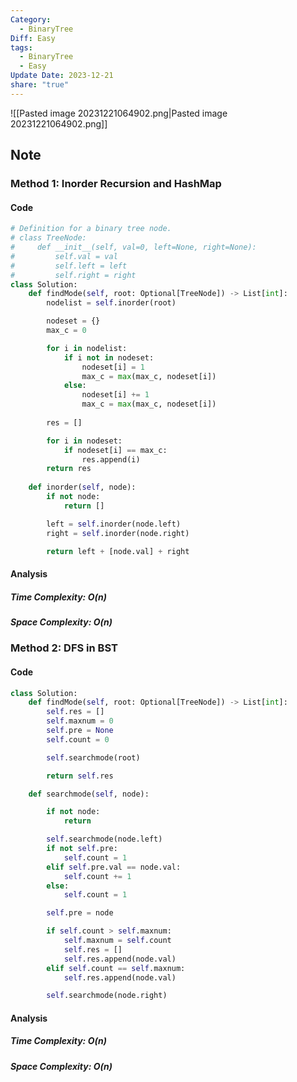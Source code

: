 ```yaml
---
Category:
  - BinaryTree
Diff: Easy
tags:
  - BinaryTree
  - Easy
Update Date: 2023-12-21
share: "true"
---
```


![[Pasted image 20231221064902.png|Pasted image 20231221064902.png]]
## Note

### Method 1: Inorder Recursion and HashMap

#### Code
```python
# Definition for a binary tree node.
# class TreeNode:
#     def __init__(self, val=0, left=None, right=None):
#         self.val = val
#         self.left = left
#         self.right = right
class Solution:
    def findMode(self, root: Optional[TreeNode]) -> List[int]:
        nodelist = self.inorder(root)

        nodeset = {}
        max_c = 0

        for i in nodelist:
            if i not in nodeset:
                nodeset[i] = 1
                max_c = max(max_c, nodeset[i])
            else:
                nodeset[i] += 1
                max_c = max(max_c, nodeset[i])
        
        res = []

        for i in nodeset:
            if nodeset[i] == max_c:
                res.append(i)
        return res
        
    def inorder(self, node):
        if not node:
            return []

        left = self.inorder(node.left)
        right = self.inorder(node.right)

        return left + [node.val] + right
```
#### Analysis
##### Time Complexity: $O(n)$
##### Space Complexity: $O(n)$

### Method 2: DFS in BST

#### Code
```python
class Solution:
    def findMode(self, root: Optional[TreeNode]) -> List[int]:
        self.res = []
        self.maxnum = 0
        self.pre = None
        self.count = 0

        self.searchmode(root)

        return self.res

    def searchmode(self, node):

        if not node:
            return 

        self.searchmode(node.left)
        if not self.pre:
            self.count = 1
        elif self.pre.val == node.val:
            self.count += 1
        else:
            self.count = 1

        self.pre = node

        if self.count > self.maxnum:
            self.maxnum = self.count
            self.res = []
            self.res.append(node.val)
        elif self.count == self.maxnum:
            self.res.append(node.val)

        self.searchmode(node.right)
```
#### Analysis
##### Time Complexity: $O(n)$
##### Space Complexity: $O(n)$

